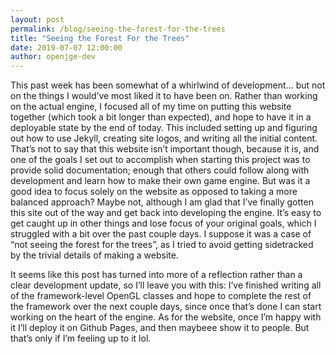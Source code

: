 ```yaml
---
layout: post
permalink: /blog/seeing-the-forest-for-the-trees
title: "Seeing the Forest For the Trees"
date: 2019-07-07 12:00:00
author: openjge-dev
---
```

This past week has been somewhat of a whirlwind of development… but not on the things I would’ve most liked it to have been on. Rather than working on the actual engine, I focused all of my time on putting this website together (which took a bit longer than expected), and hope to have it in a deployable state by the end of today. This included setting up and figuring out how to use Jekyll, creating site logos, and writing all the initial content. That’s not to say that this website isn’t important though, because it is, and one of the goals I set out to accomplish when starting this project was to provide solid documentation; enough that others could follow along with development and learn how to make their own game engine. But was it a good idea to focus solely on the website as opposed to taking a more balanced approach? Maybe not, although I am glad that I’ve finally gotten this site out of the way and get back into developing the engine. It’s easy to get caught up in other things and lose focus of your original goals, which I struggled with a bit over the past couple days. I suppose it was a case of “not seeing the forest for the trees”, as I tried to avoid getting sidetracked by the trivial details of making a website.

It seems like this post has turned into more of a reflection rather than a clear development update, so I’ll leave you with this: I’ve finished writing all of the framework-level OpenGL classes and hope to complete the rest of the framework over the next couple days, since once that’s done I can start working on the heart of the engine. As for the website, once I’m happy with it I’ll deploy it on Github Pages, and then maybeee show it to people. But that’s only if I’m feeling up to it lol.
